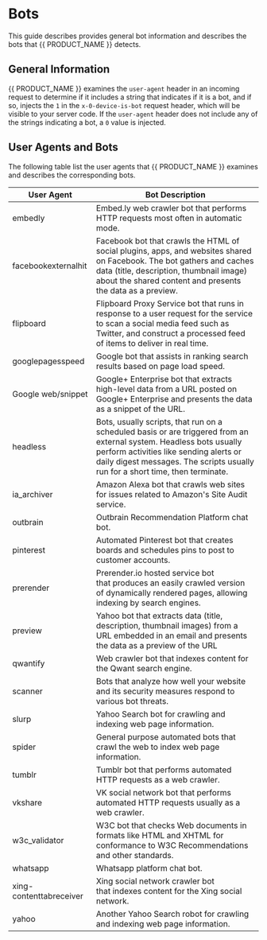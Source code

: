 # Bots

This guide describes provides general bot information and describes the bots that  {{ PRODUCT_NAME }}  detects. 

## General Information

  {{ PRODUCT_NAME }}  examines the `user-agent` header in an incoming request to determine if it includes a string that indicates if it is a bot, and if so, injects the `1` in the `x-0-device-is-bot` request header, which will be visible to your server code. If the `user-agent` header does not include any of the strings indicating a bot, a `0` value is injected.

## User Agents and Bots

The following table list the user agents that  {{ PRODUCT_NAME }}  examines and describes the corresponding bots.

|User Agent|Bot Description|
|----------|-----------|
|embedly|Embed.ly web crawler bot that performs HTTP requests most often in automatic mode.|
|facebookexternalhit|Facebook bot that crawls the HTML of social plugins, apps, and websites shared on Facebook. The bot gathers and caches data (title, description, thumbnail image) about the shared content and presents the data as a preview.|
|flipboard|Flipboard Proxy Service bot that runs in response to a user request for the service to scan a social media feed such as Twitter, and construct a processed feed of items to deliver in real time.|
|googlepagesspeed|Google bot that assists in ranking search results based on page load speed.|
|Google web/snippet|Google+ Enterprise bot that extracts high-level data from a URL posted on Google+ Enterprise and presents the data as a snippet of the URL.|
|headless|Bots, usually scripts, that run on a scheduled basis or are triggered from an external system. Headless bots usually perform activities like sending alerts or daily digest messages. The scripts usually run for a short time, then terminate.|
|ia_archiver|Amazon Alexa bot that crawls web sites for issues related to Amazon's Site Audit service.|
|outbrain|Outbrain Recommendation Platform chat bot.|
|pinterest|Automated Pinterest bot that creates boards and schedules pins to post to customer accounts.|
|prerender|Prerender.io hosted service bot that produces an easily crawled version of dynamically rendered pages, allowing indexing by search engines.|
|preview|Yahoo bot that extracts data (title, description, thumbnail images) from a URL embedded in an email and presents the data as a preview of the URL|
|qwantify|Web crawler bot that indexes content for the Qwant search engine.|
|scanner|Bots that analyze how well your website and its security measures respond to various bot threats.|
|slurp|Yahoo Search bot for crawling and indexing web page information.|
|spider|General purpose automated bots that crawl the web to index web page information.|
|tumblr|Tumblr bot that performs automated HTTP requests as a web crawler.|
|vkshare|VK social network bot that performs automated HTTP requests usually as a web crawler.|
|w3c_validator|W3C bot that checks Web documents in formats like HTML and XHTML for conformance to W3C Recommendations and other standards.|
|whatsapp|Whatsapp platform chat bot.|
|xing-contenttabreceiver|Xing social network crawler bot that indexes content for the Xing social network.|
|yahoo|Another Yahoo Search robot for crawling and indexing web page information.|
